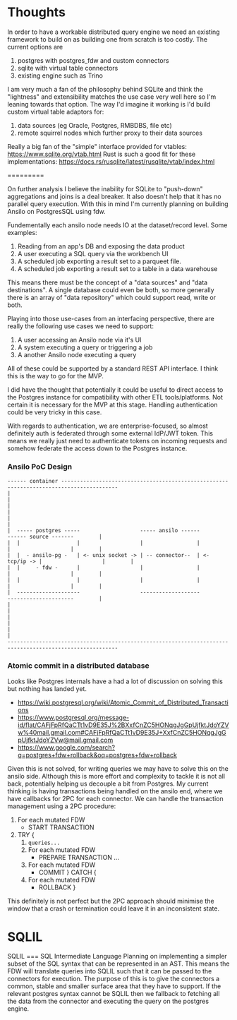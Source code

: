 Thoughts
========

In order to have a workable distributed query engine we need an existing framework to build on as building one from scratch is too costly.
The current options are 

1. postgres with postgres_fdw and custom connectors
2. sqlite with virtual table connectors 
3. existing engine such as Trino

I am very much a fan of the philosophy behind SQLite and think the "lightness" and extensibility matches the use case very well here so I'm leaning towards that option. The way I'd imagine it working is I'd build custom virtual table adaptors for:

1. data sources (eg Oracle, Postgres, RMBDBS, file etc)
2. remote squirrel nodes which further proxy to their data sources

Really a big fan of the "simple" interface provided for vtables: https://www.sqlite.org/vtab.html
Rust is such a good fit for these implementations: https://docs.rs/rusqlite/latest/rusqlite/vtab/index.html

=========

On further analysis I believe the inability for SQLite to "push-down" aggregations and joins is a deal breaker.
It also doesn't help that it has no parallel query execution.
With this in mind I'm currently planning on building Ansilo on PostgresSQL using fdw.

Fundementally each ansilo node needs IO at the dataset/record level.
Some examples:

1. Reading from an app's DB and exposing the data product
2. A user executing a SQL query via the workbench UI
3. A scheduled job exporting a result set to a parqueet file. 
4. A scheduled job exporting a result set to a table in a data warehouse

This means there must be the concept of a "data sources" and "data destinations".
A single database could even be both, so more generally there is an array of "data repository" which could support read, write or both.

Playing into those use-cases from an interfacing perspective, there are really the following use cases we need to support:

1. A user accessing an Ansilo node via it's UI
2. A system executing a query or triggering a job
3. A another Ansilo node executing a query

All of these could be supported by a standard REST API interface.
I think this is the way to go for the MVP.

I did have the thought that potentially it could be useful to direct access to the Postgres instance for compatibility with other ETL tools/platforms.
Not certain it is necessary for the MVP at this stage. Handling authentication could be very tricky in this case.

With regards to authentication, we are enterprise-focused, so almost definitely auth is federated through some external IdP/JWT token.
This means we really just need to authenticate tokens on incoming requests and somehow federate the access down to the Postgres instance.

### Ansilo PoC Design

```
------ container ----------------------------------------------------------------------------------------
|                                                                                                       |
|                                                                                                       |
|                                                                                                       |
|  ----- postgres -----                   ----- ansilo ------              ------ source -------        |
|  |                  |                   |                 |              |                   |        |
|  |  - ansilo-pg -   | <- unix socket -> | -- connector--  | <- tcp/ip -> |                   |        |
|  |     - fdw -      |                   |                 |              |                   |        |
|  |                  |                   |                 |              |                   |        |
|  --------------------                   -------------------              ---------------------        |
|                                                                                                       |
|                                                                                                       |
|                                                                                                       |
---------------------------------------------------------------------------------------------------------

```

### Atomic commit in a distributed database

Looks like Postgres internals have a had a lot of discussion on solving this but nothing has landed yet.

 - https://wiki.postgresql.org/wiki/Atomic_Commit_of_Distributed_Transactions
 - https://www.postgresql.org/message-id/flat/CAFjFpRfQaCTt1vD9E35J%2BXxfCnZC5HONqgJgGpUjfktJdoYZVw%40mail.gmail.com#CAFjFpRfQaCTt1vD9E35J+XxfCnZC5HONqgJgGpUjfktJdoYZVw@mail.gmail.com
 - https://www.google.com/search?q=postgres+fdw+rollback&oq=postgres+fdw+rollback

Given this is not solved, for writing queries we may have to solve this on the ansilo side.
Although this is more effort and complexity to tackle it is not all back, potentially helping us decouple a bit from Postgres.
My current thinking is having transactions being handled on the ansilo end, where we have callbacks for 2PC for each connector.
We can handle the transaction management using a 2PC procedure:

 1. For each mutated FDW
    - START TRANSACTION
 2. TRY {
    1. `queries...`
    2. For each mutated FDW
        - PREPARE TRANSACTION ...
    3. For each mutated FDW
        - COMMIT 
  } CATCH {
    1. For each mutated FDW
        - ROLLBACK 
  }

  This definitely is not perfect but the 2PC approach should minimise the window that a crash or termination could leave it in an inconsistent state.

SQLIL
=====

SQLIL === SQL Intermediate Language
Planning on implementing a simpler subset of the SQL syntax that can be represented in an AST.
This means the FDW will translate queries into SQLIL such that it can be passed to the connectors for execution.
The purpose of this is to give the connectors a common, stable and smaller surface area that they have to support.
If the relevant postgres syntax cannot be SQLIL then we fallback to fetching all the data from the connector and executing the query on the postgres engine.

